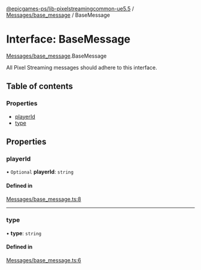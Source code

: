 [@epicgames-ps/lib-pixelstreamingcommon-ue5.5](../README.md) / [Messages/base\_message](../modules/Messages_base_message.md) / BaseMessage

# Interface: BaseMessage

[Messages/base\_message](../modules/Messages_base_message.md).BaseMessage

All Pixel Streaming messages should adhere to this interface.

## Table of contents

### Properties

- [playerId](Messages_base_message.BaseMessage.md#playerid)
- [type](Messages_base_message.BaseMessage.md#type)

## Properties

### playerId

• `Optional` **playerId**: `string`

#### Defined in

[Messages/base_message.ts:8](https://github.com/mcottontensor/PixelStreamingInfrastructure/blob/841ef6a/Common/src/Messages/base_message.ts#L8)

___

### type

• **type**: `string`

#### Defined in

[Messages/base_message.ts:6](https://github.com/mcottontensor/PixelStreamingInfrastructure/blob/841ef6a/Common/src/Messages/base_message.ts#L6)
